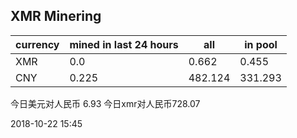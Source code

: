 ## XMR Minering

|currency|mined in last 24 hours|all|in pool|
|---|---|---|---|
|XMR|0.0|0.662|0.455|
|CNY|0.225|482.124|331.293|

今日美元对人民币 6.93	今日xmr对人民币728.07


2018-10-22 15:45
